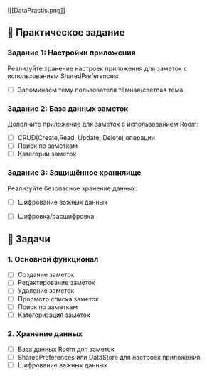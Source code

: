  



![[DataPractis.png]]
## 📝 Практическое задание

### Задание 1: Настройки приложения
Реализуйте хранение настроек приложения  для заметок с использованием SharedPreferences:
- [ ] Запоминаем тему пользователя тёмная/светлая тема

### Задание 2: База данных заметок
Дополните приложение для заметок с использованием Room:
- [ ] CRUD(Create,Read, Update, Delete) операции
- [ ] Поиск по заметкам
- [ ] Категории заметок

### Задание 3: Защищённое хранилище
Реализуйте безопасное хранение данных:
- [ ] Шифрование важных данных
- [ ] Шифровка/расшифровка


## 🎯 Задачи

### 1. Основной функционал
- [ ] Создание заметок
- [ ] Редактирование заметок
- [ ] Удаление заметок
- [ ] Просмотр списка заметок
- [ ] Поиск по заметкам
- [ ] Категоризация заметок

### 2. Хранение данных
- [ ] База данных Room для заметок
- [ ] SharedPreferences или DataStore для настроек приложения
- [ ] Шифрование важных данных